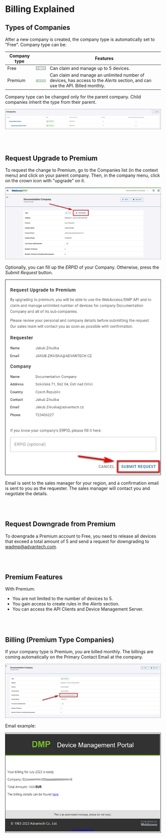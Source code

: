 # Billing Explained 

## Types of Companies

After a new company is created, the company type is automatically set to "Free". 
Company type can be:

| Company type |   | Features     |
|------|----------------------------------------------------------|-------------------------------------------|
| Free | ![Free company type](./free-1.png) | Can claim and manage up to 5 devices.     |
| Premium | ![Premium company type](./premium-1.png)        | Can claim and manage an unlimited number of devices, has access to the *Alerts* section, and can use the API. Billed monthly.    |



Company type can be changed only for the parent company. Child companies inherit the type from their parent.

![Parent companies](./parents_1.png "Parent companies")

&nbsp;    
&nbsp; 
## Request Upgrade to Premium

To request the change to Premium, go to the Companies list (in the context menu) and click on your parent company. Then, in the company menu, click on the crown icon with "upgrade" on it. 

![Request upgrade](./UpgradePremium.png "Request upgrade")

Optionally, you can fill up the *ERPID* of your Company. Otherwise, press the *Submit Request* button.

![Request upgrade form](./UpgradePremium2.png "Request upgrade form")

Email is sent to the sales manager for your region, and a confirmation email is sent to you as the requester. The sales manager will contact you and negotiate the details.

&nbsp;    
&nbsp; 

## Request Downgrade from Premium

To downgrade a Premium account to Free, you need to release all devices that exceed a total amount of 5 and send a request for downgrading to [wadmp@advantech.com](mailto:wadmp@advantech.com).

&nbsp;    
&nbsp; 
## Premium Features

With Premium:

- You are not limited to the number of devices to 5.
- You gain access to create rules in the *Alerts* section.
- You can access the API Clients and Device Management Server.

&nbsp;    
&nbsp;    
## Billing (Premium Type Companies)

If your company type is Premium, you are billed monthly. The billings are coming automatically on the Primary Contact Email at the company.

![Company contact](./primary-contact.png "Company contact")

Email example:

![Email example](./email_1.png "Email example")